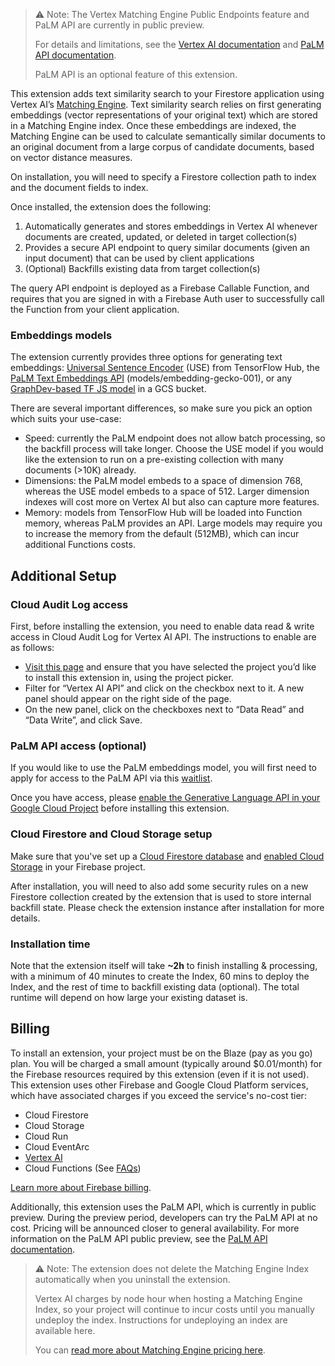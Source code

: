 > :warning: Note: The Vertex Matching Engine Public Endpoints feature and PaLM API are currently in public preview. 
> 
> For details and limitations, see the [Vertex AI documentation](https://cloud.google.com/vertex-ai/docs/matching-engine/deploy-index-public) and [PaLM API documentation](https://developers.generativeai.google/guide/preview_faq). 
> 
> PaLM API is an optional feature of this extension.

This extension adds text similarity search to your Firestore application using Vertex AI’s [Matching Engine](https://cloud.google.com/vertex-ai/docs/matching-engine/overview). Text similarity search relies on first generating embeddings (vector representations of your original text) which are stored in a Matching Engine index. Once these embeddings are indexed, the Matching Engine can be used to calculate semantically similar documents to an original document from a large corpus of candidate documents, based on vector distance measures.

On installation, you will need to specify a Firestore collection path to index and the document fields to index.

Once installed, the extension does the following:
1. Automatically generates and stores embeddings in Vertex AI whenever documents are created, updated, or deleted in target collection(s)
2. Provides a secure API endpoint to query similar documents (given an input document) that can be used by client applications
3. (Optional) Backfills existing data from target collection(s)

The query API endpoint is deployed as a Firebase Callable Function, and requires that you are signed in with a Firebase Auth user to successfully call the Function from your client application.

### Embeddings models

The extension currently provides three options for generating text embeddings: [Universal Sentence Encoder](https://tfhub.dev/google/universal-sentence-encoder/4) (USE) from TensorFlow Hub, the [PaLM Text Embeddings API](https://developers.generativeai.google/tutorials/embed_node_quickstart) (models/embedding-gecko-001), or any [GraphDev-based TF JS model](https://www.tensorflow.org/js/tutorials/conversion/import_saved_model) in a GCS bucket. 

There are several important differences, so make sure you pick an option which suits your use-case:
- Speed: currently the PaLM endpoint does not allow batch processing, so the backfill process will take longer. Choose the USE model if you would like the extension to run on a pre-existing collection with many documents (>10K) already.
- Dimensions: the PaLM model embeds to a space of dimension 768, whereas the USE model embeds to a space of 512. Larger dimension indexes will cost more on Vertex AI but also can capture more features.
- Memory: models from TensorFlow Hub will be loaded into Function memory, whereas PaLM provides an API. Large models may require you to increase the memory from the default (512MB), which can incur additional Functions costs.

## Additional Setup

### Cloud Audit Log access

First, before installing the extension, you need to enable data read & write access in Cloud Audit Log for Vertex AI API. The instructions to enable are as follows:
- [Visit this page](https://console.cloud.google.com/iam-admin/audit?cloudshell=false) and ensure that you have selected the project you’d like to install this extension in, using the project picker.
- Filter for “Vertex AI API” and click on the checkbox next to it. A new panel should appear on the right side of the page.
- On the new panel, click on the checkboxes next to “Data Read” and “Data Write”, and click Save.

### PaLM API access (optional)

If you would like to use the PaLM embeddings model, you will first need to apply for access to the PaLM API via this [waitlist](https://makersuite.google.com/waitlist). 

Once you have access, please [enable the Generative Language API in your Google Cloud Project](https://console.cloud.google.com/apis/library/generativelanguage.googleapis.com) before installing this extension.

### Cloud Firestore and Cloud Storage setup

Make sure that you've set up a [Cloud Firestore database](https://firebase.google.com/docs/firestore/quickstart) and [enabled Cloud Storage](https://firebase.google.com/docs/storage) in your Firebase project.

After installation, you will need to also add some security rules on a new Firestore collection created by the extension that is used to store internal backfill state. Please check the extension instance after installation for more details.

### Installation time

Note that the extension itself will take **~2h** to finish installing & processing, with a minimum of 40 minutes to create the Index, 60 mins to deploy the Index, and the rest of time to backfill existing data (optional). The total runtime will depend on how large your existing dataset is.

## Billing

To install an extension, your project must be on the Blaze (pay as you go) plan. You will be charged a small amount (typically around $0.01/month) for the Firebase resources required by this extension (even if it is not used).
This extension uses other Firebase and Google Cloud Platform services, which have associated charges if you exceed the service's no-cost tier:
- Cloud Firestore
- Cloud Storage
- Cloud Run
- Cloud EventArc
- [Vertex AI](https://cloud.google.com/vertex-ai/pricing#matchingengine)
- Cloud Functions (See [FAQs](https://firebase.google.com/support/faq#extensions-pricing))

[Learn more about Firebase billing](https://firebase.google.com/pricing).

Additionally, this extension uses the PaLM API, which is currently in public preview. During the preview period, developers can try the PaLM API at no cost. Pricing will be announced closer to general availability. For more information on the PaLM API public preview, see the [PaLM API documentation](https://developers.generativeai.google/guide/preview_faq).

> :warning: Note: The extension does not delete the Matching Engine Index automatically when you uninstall the extension. 
> 
> Vertex AI charges by node hour when hosting a Matching Engine Index, so your project will continue to incur costs until you manually undeploy the index. Instructions for undeploying an index are available here.
>
> You can [read more about Matching Engine pricing here](https://www.google.com/url?q=https://cloud.google.com/vertex-ai/pricing%23matchingengine&sa=D&source=docs&ust=1683194254385742&usg=AOvVaw1kYFVKa8gdagrau70Vzk6G).

